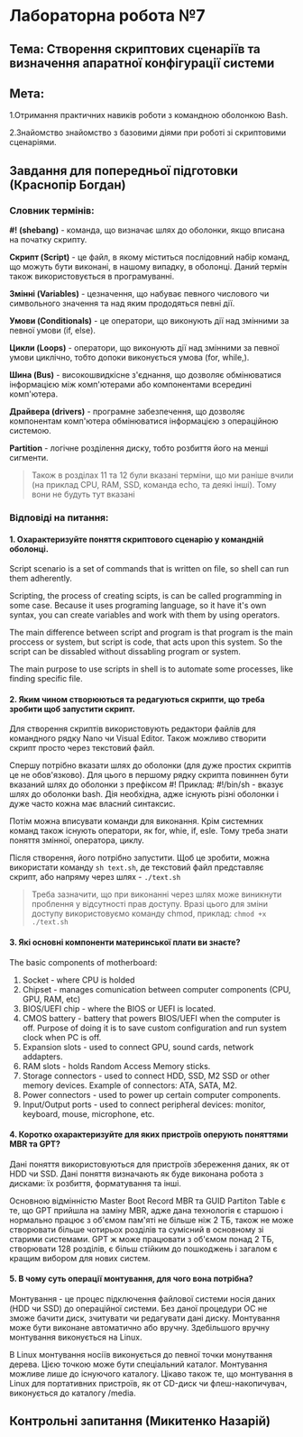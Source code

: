 # Лабораторна робота №7

## Тема: Створення скриптових сценаріїв та визначення апаратної конфігурації системи

## Мета: 

1.Отримання практичних навиків роботи з командною оболонкою Bash.

2.Знайомство знайомство з базовими діями при роботі зі скриптовими сценаріями.

## Завдання для попередньої підготовки (Краснопір Богдан)

### Словник термінів:

**#! (shebang)** - команда, що визначає шлях до оболонки, якщо вписана на початку скрипту.

**Скрипт (Script)** - це файл, в якому міститься послідовний набір команд, що можуть бути виконані, в нашому випадку, в оболонці. Даний термін також використовується в програмуванні. 

**Змінні (Variables)** - цезначення, що набуває певного числового чи символьного значення та над яким прододяться певні дії.

**Умови (Conditionals)** - це оператори, що виконують дії над змінними за певної умови (if, else).

**Цикли (Loops)** - оператори, що виконують дії над змінними за певної умови циклічно, тобто допоки виконується умова (for, while,).

**Шина (Bus)** - високошвидкісне з'єднання, що дозволяє обмінюватися інформацією між комп'ютерами або компонентами всередині комп'ютера.

**Драйвера (drivers)** - програмне забезпечення, що дозволяє компонентам комп'ютера обмінюватися інформацією з операційною системою.

**Partition** - логічне розділення диску, тобто розбиття його на менші сигменти.

>Також в розділах 11 та 12 були вказані терміни, що ми раніше вчили (на приклад CPU, RAM, SSD, команда echo, та деякі інші). Тому вони не будуть тут вказані

### Відповіді на питання:

#### 1. Охарактеризуйте поняття скриптового сценарію у командній оболонці.

Script scenario is a set of commands that is written on file, so shell can run them adherently. 

Scripting, the process of creating scipts, is can be called programming in some case. Because it uses programing language, so it have it's own syntax, you can create variables and work with them by using operators. 

The main difference between script and program is that program is the main proccess or system, but script is code, that acts upon this system. So the script can be dissabled without dissabling program or system.

The main purpose to use scripts in shell is to automate some processes, like finding specific file.

#### 2. Яким чином створюються та редагуються скрипти, що треба зробити щоб запустити скрипт.

Для створення скриптів використовують редактори файлів для командного рядку Nano чи Visual Editor. Також можливо створити скрипт просто через текстовий файл.

Спершу потрібно вказати шлях до оболонки (для дуже простих скриптів це не обов'язково). Для цього в першому рядку скрипта повиннен бути вказаний шлях до оболонки з префіксом #! Приклад: #!/bin/sh - вказує шлях до оболонки bash. Дія необхідна, адже існують різні оболонки і дуже часто кожна має власний синтаксис.

Потім можна вписувати команди для виконання. Крім системних команд також існують оператори, як for, whie, if, esle. Тому треба знати поняття змінної, оператора, циклу.

Після створення, його потрібно запустити. Щоб це зробити, можна використати команду `sh text.sh`, де текстовий файл представляє скрипт, або напряму через шлях - `./text.sh`

> Треба зазначити, що при виконанні через шлях може виникнути проблення у відсутності прав доступу. Вразі цього для зміни доступу використовуємо команду chmod, приклад: `chmod +x ./text.sh`

#### 3. Які основні компоненти материнської плати ви знаєте?

The basic components of motherboard:

1. Socket - where CPU is holded
2. Chipset - manages comunication between computer components (CPU, GPU, RAM, etc)
3. BIOS/UEFI chip - where the BIOS or UEFI is located.
4. CMOS battery - battery that powers BIOS/UEFI when the computer is off. Purpose of doing it is to save custom configuration and run system clock when PC is off.
5. Expansion slots - used to connect GPU, sound cards, network addapters.
6. RAM slots - holds Random Access Memory sticks.
7. Storage connectors - used to connect HDD, SSD, M2 SSD or other memory devices. Example of connectors: ATA, SATA, M2.
8. Power connectors - used to power up certain computer components.
9. Input/Output ports - used to connect peripheral devices: monitor, keyboard, mouse, microphone, etc.

#### 4. Коротко охарактеризуйте для яких пристроїв оперують поняттями MBR та GPT?

Дані поняття використовуються для пристроїв збереження даних, як от HDD чи SSD. Дані поняття визначають як буде виконана робота з дисками: їх розбиття, форматування та інші.

Основною відмінністю Master Boot Record MBR та GUID Partiton Table є те, що GPT прийшла на заміну MBR, адже дана технологія є старшою і нормально працює з об'ємом пам'яті не більше ніж 2 ТБ, також не може створювати більше чотирьох розділів та сумісний в основному зі старими системами. GPT ж може працювати з об'ємом понад 2 ТБ, створювати 128 розділів, є більш стійким до пошкоджень і загалом є кращим вибором для нових систем.

#### 5. В чому суть операції монтування, для чого вона потрібна?

Монтування - це процес підключення файлової системи носія даних (HDD чи SSD) до операційної системи. Без даної процедури ОС не зможе бачити диск, зчитувати чи редагувати дані диску. Монтування може бути виконане автоматично або вручну. Здебільшого вручну монтування виконується на Linux. 

В Linux монтування носіїв виконується до певної точки монутвання дерева. Цією точкою може бути спеціальний каталог. Монтування можливе лише до існуючого каталогу. Цікаво також те, що монтування в Linux для портативних пристроїв, як от CD-диск чи флеш-накопичувач, виконується до каталогу /media.



## Контрольні запитання (Микитенко Назарій)
